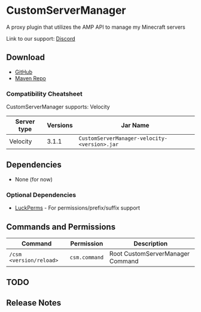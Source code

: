 # CustomServerManager

A proxy plugin that utilizes the AMP API to manage my Minecraft servers

Link to our support: [Discord](https://discord.neuralnexus.dev)

## Download

- [GitHub](https://github.com/p0t4t0sandwich/CustomServerManager/releases)
- [Maven Repo](https://maven.neuralnexus.dev/#/releases/dev/neuralnexus/CustomServerManager)

[//]: # (- [Spigot]&#40;https://www.spigotmc.org/resources/customservermanager.xxxxxx/&#41;)

[//]: # (- [Hangar]&#40;https://hangar.papermc.io/p0t4t0sandwich/CustomServerManager&#41;)

[//]: # (- [Modrinth]&#40;https://modrinth.com/plugin/customservermanager&#41;)

[//]: # (- [CurseForge]&#40;https://www.curseforge.com/minecraft/mc-mods/customservermanager&#41;)

[//]: # (- [Sponge]&#40;https://ore.spongepowered.org/p0t4t0sandwich/CustomServerManager&#41;)

### Compatibility Cheatsheet

CustomServerManager supports: Velocity

| Server type | Versions | Jar Name                                     |
|-------------|----------|----------------------------------------------|
| Velocity    | 3.1.1    | `CustomServerManager-velocity-<version>.jar` |

## Dependencies

[//]: # (- [FabricAPI]&#40;https://modrinth.com/mod/fabric-api&#41; - Required on Fabric)

- None (for now)

### Optional Dependencies

- [LuckPerms](https://luckperms.net/) - For permissions/prefix/suffix support

## Commands and Permissions

| Command                 | Permission    | Description                      |
|-------------------------|---------------|----------------------------------|
| `/csm <version/reload>` | `csm.command` | Root CustomServerManager Command |

## TODO

## Release Notes
